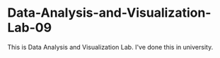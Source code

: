 # Data-Analysis-and-Visualization-Lab-09
This is Data Analysis and Visualization Lab. I've done this in university.
